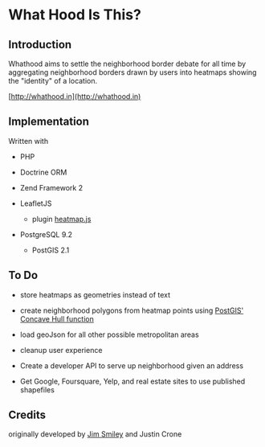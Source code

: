 What Hood Is This?
=======================

Introduction
------------
Whathood aims to settle the neighborhood border debate for all time by aggregating
neighborhood borders drawn by users into heatmaps showing the "identity" of a
location.

[http://whathood.in](http://whathood.in)

Implementation
--------------
Written with

* PHP

* Doctrine ORM

* Zend Framework 2

* LeafletJS

    * plugin [heatmap.js](http://www.patrick-wied.at/static/heatmapjs/)

* PostgreSQL 9.2

    * PostGIS 2.1

To Do
-----

* store heatmaps as geometries instead of text

* create neighborhood polygons from heatmap points using [PostGIS' Concave Hull function](http://www.bostongis.com/postgis_concavehull.snippet)

* load geoJson for all other possible metropolitan areas

* cleanup user experience

* Create a developer API to serve up neighborhood given an address

* Get Google, Foursquare, Yelp, and real estate sites to use published shapefiles

Credits
-------
originally developed by [Jim Smiley](http://jimsmiley.us) and Justin Crone